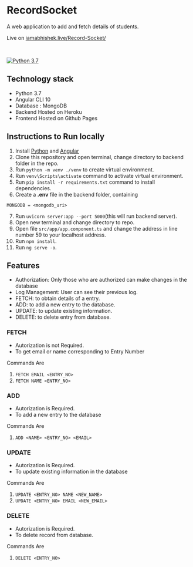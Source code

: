 # RecordSocket
A web application to add and fetch details of students. 

Live on [iamabhishek.live/Record-Socket/](iamabhishek.live/Record-Socket/)

<br>

[![Python 3.7](https://img.shields.io/badge/python-3.7+-blue.svg)](https://www.python.org/downloads/release/python-370/)

## Technology stack

- Python 3.7
- Angular CLI 10
- Database : MongoDB
- Backend Hosted on Heroku
- Frontend Hosted on Github Pages
    
## Instructions to Run locally 
1. Install [Python](https://www.python.org/downloads/) and [Angular](https://angular.io/guide/setup-local)
2. Clone this repository and open terminal, change directory to backend folder in the repo. 
3. Run `python -m venv ./venv` to create virtual environment.
4. Run `venv\Scripts\activate` command to activate virtual environment.
5. Run `pip install -r requirements.txt` command to install dependencies.
6. Create a **.env** file in the backend folder, containing
```
MONGODB = <mongodb_uri>
```
7. Run `uvicorn server:app --port 5000`(this will run backend server).
8. Open new terminal and change directory to repo.
9. Open file `src/app/app.component.ts` and change the address in line number 59 to your localhost address.
10. Run `npm install`.
11. Run `ng serve -o`.

## Features
- Authorization: Only those who are authorized can make changes in the database
- Log Management: User can see their previous log.
- FETCH: to obtain details of a entry.
- ADD: to add a new entry to the database.
- UPDATE: to update existing information.
- DELETE: to delete entry from database.

### FETCH 
- Autorization is not Required.
- To get email or name corresponding to Entry Number

Commands Are
1. `FETCH EMAIL <ENTRY_NO>` 
2. `FETCH NAME <ENTRY_NO>` 

### ADD 
- Autorization is Required.
- To add a new entry to the database

Commands Are
1. `ADD <NAME> <ENTRY_NO> <EMAIL>` 

### UPDATE 
- Autorization is Required.
- To update existing information in the database

Commands Are
1. `UPDATE <ENTRY_NO> NAME <NEW_NAME>` 
2. `UPDATE <ENTRY_NO> EMAIL <NEW_EMAIL>` 

### DELETE 
- Autorization is Required.
- To delete record from database.

Commands Are
1. `DELETE <ENTRY_NO>` 
